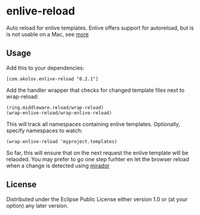 # enlive-reload

Auto reload for enlive templates. Enlive offers support for autoreload, but is is not usable on a Mac, see [more](http://kolov-it.com/automatic-reloading-enlive-templates/)

## Usage

Add this to your dependencies:

    [com.akolov.enlive-reload "0.2.1"]
    
Add the handler wrapper that checks for changed template files next to wrap-reload:

    (ring.middleware.reload/wrap-reload)
    (wrap-enlive-reload/wrap-enlive-reload)
This will track all namespaces containing enlive templates. Optionally, specify namespaces to watch:

    (wrap-enlive-reload 'myproject.templates)
    
So far, this will ensure that on the next request the enlive template will be relaoded. You may prefer to go one step furhter en let the browser reload when a change is detected using [mirador](https://github.com/kolov/mirador)

## License


Distributed under the Eclipse Public License either version 1.0 or (at
your option) any later version.


